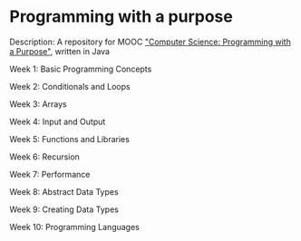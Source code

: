 # Programming with a purpose

Description: A repository for MOOC ["Computer Science: Programming with a Purpose"](https://www.coursera.org/learn/cs-programming-java/), written in Java

Week 1: Basic Programming Concepts

Week 2: Conditionals and Loops

Week 3: Arrays

Week 4: Input and Output

Week 5: Functions and Libraries

Week 6: Recursion

Week 7: Performance

Week 8: Abstract Data Types

Week 9: Creating Data Types

Week 10: Programming Languages
